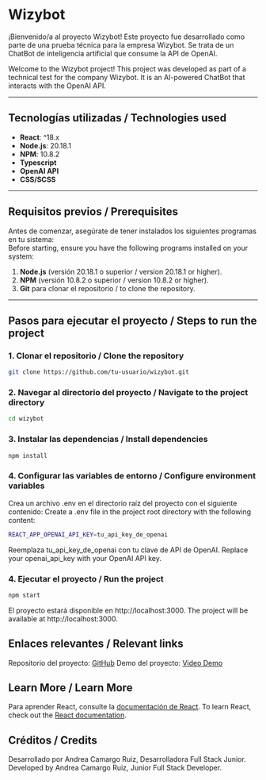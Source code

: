 # Wizybot

¡Bienvenido/a al proyecto Wizybot! Este proyecto fue desarrollado como parte de una prueba técnica para la empresa Wizybot. Se trata de un ChatBot de inteligencia artificial que consume la API de OpenAI.

Welcome to the Wizybot project! This project was developed as part of a technical test for the company Wizybot. It is an AI-powered ChatBot that interacts with the OpenAI API.

---

## Tecnologías utilizadas / Technologies used

- **React**: ^18.x
- **Node.js**: 20.18.1
- **NPM**: 10.8.2
- **Typescript**
- **OpenAI API**
- **CSS/SCSS**

---

## Requisitos previos / Prerequisites

Antes de comenzar, asegúrate de tener instalados los siguientes programas en tu sistema:  
Before starting, ensure you have the following programs installed on your system:

1. **Node.js** (versión 20.18.1 o superior / version 20.18.1 or higher).
2. **NPM** (versión 10.8.2 o superior / version 10.8.2 or higher).
3. **Git** para clonar el repositorio / to clone the repository.

---

## Pasos para ejecutar el proyecto / Steps to run the project

### 1. Clonar el repositorio / Clone the repository

```bash
git clone https://github.com/tu-usuario/wizybot.git
```

### 2. Navegar al directorio del proyecto / Navigate to the project directory

```bash
cd wizybot 
```

### 3.  Instalar las dependencias / Install dependencies

```bash
npm install
```

### 4. Configurar las variables de entorno / Configure environment variables

Crea un archivo .env en el directorio raíz del proyecto con el siguiente contenido:
Create a .env file in the project root directory with the following content:

```bash
REACT_APP_OPENAI_API_KEY=tu_api_key_de_openai
```
Reemplaza tu_api_key_de_openai con tu clave de API de OpenAI.
Replace your openai_api_key with your OpenAI API key.

### 4. Ejecutar el proyecto / Run the project

```bash
npm start
```
El proyecto estará disponible en http://localhost:3000.
The project will be available at http://localhost:3000.


## Enlaces relevantes / Relevant links

Repositorio del proyecto: [GitHub](http://localhost:3000) 
Demo del proyecto: [Video Demo](http://localhost:3000) 

## Learn More / Learn More
Para aprender React, consulte la [documentación de React](https://reactjs.org/).
To learn React, check out the [React documentation](https://reactjs.org/).

## Créditos / Credits
Desarrollado por Andrea Camargo Ruiz, Desarrolladora Full Stack Junior.
Developed by Andrea Camargo Ruiz, Junior Full Stack Developer.
